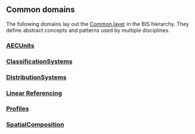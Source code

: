 ## Common domains

The following domains lay out the [Common layer](../guide/intro/bis-organization.md) in the BIS hierarchy. They define abstract concepts and patterns used by multiple disciplines.

### [AECUnits](./AecUnits.ecschema.md)

### [ClassificationSystems](./ClassificationSystems.ecschema.md)

### [DistributionSystems](./DistributionSystems.ecschema.md)

<!-- TODO: Enable once DocumentMetadata schema documentation is available
### [DocumentMetadata](./DocumentMetadata.ecschema.md)
-->

<!-- TODO: Enable once Grids schema is released
### [Grids](./Grids.ecschema.md)
-->

### [Linear Referencing](./LinearReferencing.ecschema.md)

<!-- TODO: Enable once NetworkTopology schema is released
### [NetworkTopology](./NetworkTopology.ecschema.md)
-->

### [Profiles](./Profiles.ecschema.md)

### [SpatialComposition](./SpatialComposition.ecschema.md)

